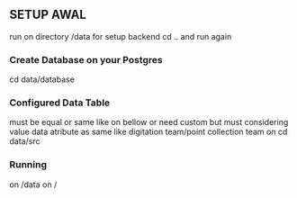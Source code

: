 ## SETUP AWAL

run <npm i> on directory /data for setup backend
cd ..
and run again <npm i>

### Create Database on your Postgres

cd data/database

### Configured Data Table

must be equal or same like on bellow or need custom but must considering value data atribute as same like digitation team/point collection team
on
cd data/src

### Running

on /data <npm start>
on / <npm start>
